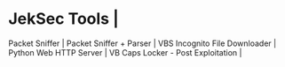 # JekSec Tools |
Packet Sniffer | 
Packet Sniffer + Parser | 
VBS Incognito File Downloader | 
Python Web HTTP Server |
VB Caps Locker - Post Exploitation |
